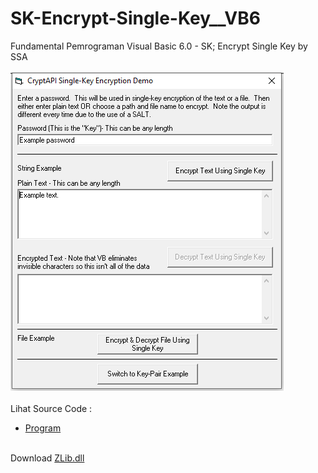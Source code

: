 # SK-Encrypt-Single-Key__VB6
Fundamental Pemrograman Visual Basic 6.0 - SK; Encrypt Single Key by SSA<br><br>
<img src="https://github.com/RizkyKhapidsyah/SK-Encrypt-Single-Key__VB6/blob/main/result/001.PNG"><br><br>
Lihat Source Code : <br>
- <a href="https://github.com/RizkyKhapidsyah/SK-Encrypt-Single-Key__VB6">Program</a><br><br>

Download <a href="https://github.com/RizkyKhapidsyah/SK-Encrypt-Single-Key__VB6/blob/main/zlib.dll">ZLib.dll</a>
